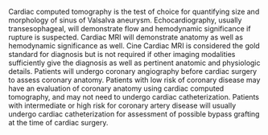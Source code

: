 Cardiac computed tomography is the test of choice for quantifying size and morphology of sinus of Valsalva aneurysm. Echocardiography, usually transesophageal, will demonstrate flow and hemodynamic significance if rupture is suspected. Cardiac MRI will demonstrate anatomy as well as hemodynamic significance as well. Cine Cardiac MRI is considered the gold standard for diagnosis but is not required if other imaging modalities sufficiently give the diagnosis as well as pertinent anatomic and physiologic details. Patients will undergo coronary angiography before cardiac surgery to assess coronary anatomy. Patients with low risk of coronary disease may have an evaluation of coronary anatomy using cardiac computed tomography, and may not need to undergo cardiac catheterization. Patients with intermediate or high risk for coronary artery disease will usually undergo cardiac catheterization for assessment of possible bypass grafting at the time of cardiac surgery.